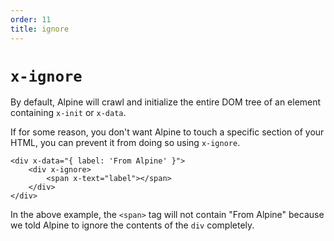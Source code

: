 ```yaml
---
order: 11
title: ignore
---
```


# `x-ignore`

By default, Alpine will crawl and initialize the entire DOM tree of an element containing `x-init` or `x-data`.

If for some reason, you don't want Alpine to touch a specific section of your HTML, you can prevent it from doing so using `x-ignore`.

```alpine
<div x-data="{ label: 'From Alpine' }">
    <div x-ignore>
        <span x-text="label"></span>
    </div>
</div>
```

In the above example, the `<span>` tag will not contain "From Alpine" because we told Alpine to ignore the contents of the `div` completely.
